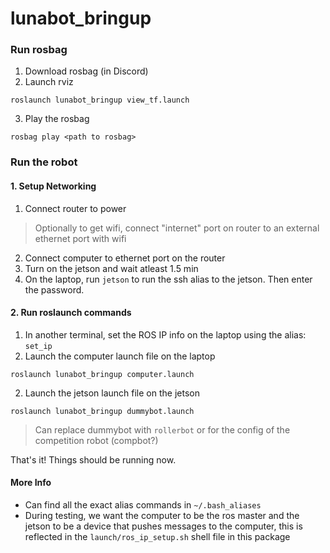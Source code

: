 # lunabot_bringup

### Run rosbag

1. Download rosbag (in Discord)
2. Launch rviz

```
roslaunch lunabot_bringup view_tf.launch
```
3. Play the rosbag
```
rosbag play <path to rosbag>
```

### Run the robot

#### 1. Setup Networking

1. Connect router to power

> Optionally to get wifi, connect "internet" port on router to an external ethernet port with wifi

2. Connect computer to ethernet port on the router
3. Turn on the jetson and wait atleast 1.5 min
4. On the laptop, run `jetson` to run the ssh alias to the jetson. Then enter the password.

#### 2. Run roslaunch commands

1. In another terminal, set the ROS IP info on the laptop using the alias: `set_ip`
2. Launch the computer launch file on the laptop
```
roslaunch lunabot_bringup computer.launch
```
2. Launch the jetson launch file on the jetson
```
roslaunch lunabot_bringup dummybot.launch
```
> Can replace dummybot with `rollerbot` or for the config of the competition robot (compbot?)

That's it! Things should be running now.

#### More Info

- Can find all the exact alias commands in `~/.bash_aliases`
- During testing, we want the computer to be the ros master and the jetson to be a device that pushes messages to the computer, this is reflected in the `launch/ros_ip_setup.sh` shell file in this package
